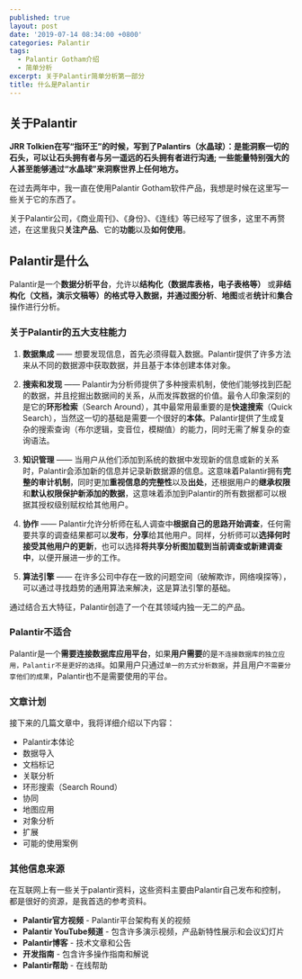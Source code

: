 ```yaml
---
published: true
layout: post
date: '2019-07-14 08:34:00 +0800'
categories: Palantir
tags:
  - Palantir Gotham介绍
  - 简单分析
excerpt: 关于Palantir简单分析第一部分
title: 什么是Palantir
---
```

## 关于Palantir

**JRR Tolkien在写“指环王”的时候，写到了Palantirs（水晶球）：是能洞察一切的石头，可以让石头拥有者与另一遥远的石头拥有者进行沟通; 一些能量特别强大的人甚至能够通过“水晶球”来洞察世界上任何地方。**

在过去两年中，我一直在使用Palantir Gotham软件产品，我想是时候在这里写一些关于它的东西了。

关于Palantir公司，《商业周刊》、《身份》、《连线》等已经写了很多，这里不再赘述，在这里我只**关注产品**、它的**功能**以及**如何使用**。 

## Palantir是什么

Palantir是一个**数据分析平台**，允许以**结构化（数据库表格，电子表格等）** 或**非结构化（文档，演示文稿等）**的格式导入数据，并通过**图分析**、**地图**或者**统计**和**集合**操作进行分析。

### 关于Palantir的五大支柱能力

1. **数据集成** —— 想要发现信息，首先必须得载入数据。Palantir提供了许多方法来从不同的数据源中获取数据，并且基于本体创建本体对象。

2. **搜索和发现** —— Palantir为分析师提供了多种搜索机制，使他们能够找到匹配的数据，并且挖掘出数据间的关系，从而发挥数据的价值。最令人印象深刻的是它的**环形检索**（Search Around），其中最常用最重要的是**快速搜索**（Quick Search），当然这一切的基础是需要一个很好的**本体**。Palantir提供了生成复杂的搜索查询（布尔逻辑，变音位，模糊值）的能力，同时无需了解复杂的查询语法。

3. **知识管理** —— 当用户从他们添加到系统的数据中发现新的信息或新的关系时，Palantir会添加新的信息并记录新数据源的信息。这意味着Palantir拥有**完整的审计机制**，同时更加**重视信息的完整性**以及**出处**，还根据用户的**继承权限**和**默认权限保护新添加的数据**，这意味着添加到Palantir的所有数据都可以根据其授权级别赋权给其他用户。

4. **协作** —— Palantir允许分析师在私人调查中**根据自己的思路开始调查**，任何需要共享的调查结果都可以**发布**，**分享**给其他用户。同样，分析师可以**选择何时接受其他用户的更新**，也可以选择**将共享分析图加载到当前调查或新建调查中**，以便开展进一步的工作。

5. **算法引擎** —— 在许多公司中存在一致的问题空间（破解欺诈，网络嗅探等），可以通过寻找趋势的通用算法来解决，这是算法引擎的基础。

通过结合五大特征，Palantir创造了一个在其领域内独一无二的产品。 

### Palantir不适合

Palantir是一个**需要连接数据库应用平台**，如果**用户需要**的是`不连接数据库的独立应用，Palantir不是更好的选择`。如果用户只通过`单一的方式分析数据`，并且用户`不需要分享他们的成果`，Palantir也不是需要使用的平台。

### 文章计划

接下来的几篇文章中，我将详细介绍以下内容：

* Palantir本体论
* 数据导入
* 文档标记
* 关联分析
* 环形搜索（Search Round）
* 协同
* 地图应用
* 对象分析
* 扩展
* 可能的使用案例
 

### 其他信息来源

在互联网上有一些关于palantir资料，这些资料主要由Palantir自己发布和控制，都是很好的资源，是我首选的参考资料。

* **Palantir官方视频** - Palantir平台架构有关的视频
* **Palantir YouTube频道** - 包含许多演示视频，产品新特性展示和会议幻灯片
* **Palantir博客** - 技术文章和公告
* **开发指南** - 包含许多操作指南和解说
* **Palantir帮助** - 在线帮助
